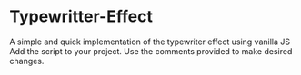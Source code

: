 # Typewritter-Effect
A simple and quick implementation of the typewriter effect using vanilla JS
Add the script to your project. Use the comments provided to make desired changes.
